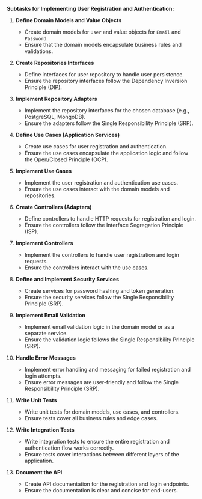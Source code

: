 **Subtasks for Implementing User Registration and Authentication:**

1. **Define Domain Models and Value Objects**
    - Create domain models for `User` and value objects for `Email` and `Password`.
    - Ensure that the domain models encapsulate business rules and validations.

2. **Create Repositories Interfaces**
    - Define interfaces for user repository to handle user persistence.
    - Ensure the repository interfaces follow the Dependency Inversion Principle (DIP).

3. **Implement Repository Adapters**
    - Implement the repository interfaces for the chosen database (e.g., PostgreSQL, MongoDB).
    - Ensure the adapters follow the Single Responsibility Principle (SRP).

4. **Define Use Cases (Application Services)**
    - Create use cases for user registration and authentication.
    - Ensure the use cases encapsulate the application logic and follow the Open/Closed Principle (OCP).

5. **Implement Use Cases**
    - Implement the user registration and authentication use cases.
    - Ensure the use cases interact with the domain models and repositories.

6. **Create Controllers (Adapters)**
    - Define controllers to handle HTTP requests for registration and login.
    - Ensure the controllers follow the Interface Segregation Principle (ISP).

7. **Implement Controllers**
    - Implement the controllers to handle user registration and login requests.
    - Ensure the controllers interact with the use cases.

8. **Define and Implement Security Services**
    - Create services for password hashing and token generation.
    - Ensure the security services follow the Single Responsibility Principle (SRP).

9. **Implement Email Validation**
    - Implement email validation logic in the domain model or as a separate service.
    - Ensure the validation logic follows the Single Responsibility Principle (SRP).

10. **Handle Error Messages**
    - Implement error handling and messaging for failed registration and login attempts.
    - Ensure error messages are user-friendly and follow the Single Responsibility Principle (SRP).

11. **Write Unit Tests**
    - Write unit tests for domain models, use cases, and controllers.
    - Ensure tests cover all business rules and edge cases.

12. **Write Integration Tests**
    - Write integration tests to ensure the entire registration and authentication flow works correctly.
    - Ensure tests cover interactions between different layers of the application.

13. **Document the API**
    - Create API documentation for the registration and login endpoints.
    - Ensure the documentation is clear and concise for end-users.
